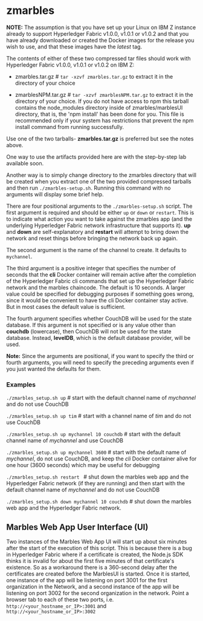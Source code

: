 # zmarbles

**NOTE:** The assumption is that you have set up your Linux on IBM Z instance already to support Hyperledger Fabric v1.0.0, v1.0.1 or v1.0.2 and that you have already downloaded or created the Docker images for the release you wish to use, and that these images have the *latest* tag.

The contents of either of these two compressed tar files should work with Hyperledger Fabric v1.0.0, v1.0.1 or v1.0.2 on IBM Z: 

* zmarbles.tar.gz  # `tar -xzvf zmarbles.tar.gz` to extract it in the directory of your choice

* zmarblesNPM.tar.gz  # `tar -xzvf zmarblesNPM.tar.gz` to extract it in the directory of your choice. If you do not have access to npm this tarball contains the node_modules directory inside of zmarbles/marblesUI directory, that is, the 'npm install' has been done for you.  This file is recommended only if your system has restrictions that prevent the npm install command from running successfully. 

Use one of the two tarballs-   **zmarbles.tar.gz** is preferred but see the notes above.

One way to use the artifacts provided here are with the step-by-step lab available soon.

Another way is to simply change directory to the zmarbles directory that will be created when you extract one of the two provided compressed tarballs and then run `./zmarbles-setup.sh`.  Running this command with no arguments will display some brief help.

There are four positional arguments to the `./zmarbles-setup.sh` script.  The first argument is required and should be either `up` or `down` or `restart`.  This is to indicate what action you want to take against the zmarbles app (and the underlying Hyperledger Fabric network infrastructure that supports it).  **up** and **down** are self-explanatory and **restart** will attempt to bring down the network and reset things before bringing the network back up again.  

The second argument is the name of the channel to create.  It defaults to `mychannel`.  

The third argument is a positive integer that specifies the number of seconds that the **cli** Docker container will remain active after the completion of the Hyperledger Fabric cli commands that set up the Hyperledger Fabric network and the marbles chaincode.  The default is 10 seconds. A larger value could be specified for debugging purposes if something goes wrong, since it would be convenient to have the cli Docker container stay active. But in most cases the default value is sufficient.

The fourth argument specifies whether CouchDB will be used for the state database.  If this argument is not specified or is any value other than **couchdb** (lowercase), then CouchDB will not be used for the state database.  Instead, **levelDB**, which is the default database provider, will be used. 

**Note:** Since the arguments are positional, if you want to specify the third or fourth arguments, you will need to specify the preceding arguments even if you just wanted the defaults for them.

### Examples

`./zmarbles_setup.sh up`   # start with the default channel name of *mychannel* and do not use CouchDB

`./zmarbles_setup.sh up tim`  # start with a channel name of *tim* and do not use CouchDB

`./zmarbles_setup.sh up mychannel 10 couchdb`  # start with the default channel name of *mychannel* and use CouchDB

`./zmarbles_setup.sh up mychannel 3600` # start with the default name of *mychannel*, do not use CouchDB, and keep the *cli* Docker container alive for one hour (3600 seconds) which may be useful for debugging

`./zmarbles_setup.sh restart `  # shut down the marbles web app and the Hyperledger Fabric network (if they are running) and then start with the default channel name of *mychannel* and do not use CouchDB

`./zmarbles_setup.sh down mychannel 10 couchdb`  # shut down the marbles web app and the Hyperledger Fabric network.  

## Marbles Web App User Interface (UI)

Two instances of the Marbles Web App UI will start up about six minutes after the start of the execution of this script.  This is because there is a bug in Hyperledger Fabric where if a certificate is created, the Node.js SDK thinks it is invalid for about the first five minutes of that certificate's existence.  So as a workaround there is a 360-second delay after the certificates are created before the MarblesUI is started.  Once it is started, one instance of the app will be listening on port 3001 for the first organization in the Network, and a second instance of the app will be listening on port 3002 for the second organization in the network.  Point a browser tab to each of these two ports, i.e. `http://<your_hostname_or_IP>:3001` and `http://<your_hostname_or_IP>:3002`
